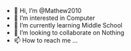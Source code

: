 - 👋 Hi, I’m @Mathew2010
- 👀 I’m interested in Computer
- 🌱 I’m currently learning Middle School
- 💞️ I’m looking to collaborate on Nothing
- 📫 How to reach me ...

<!---
Mathew2010/Mathew2010 is a ✨ special ✨ repository because its `README.md` (this file) appears on your GitHub profile.
You can click the Preview link to take a look at your changes.
--->

